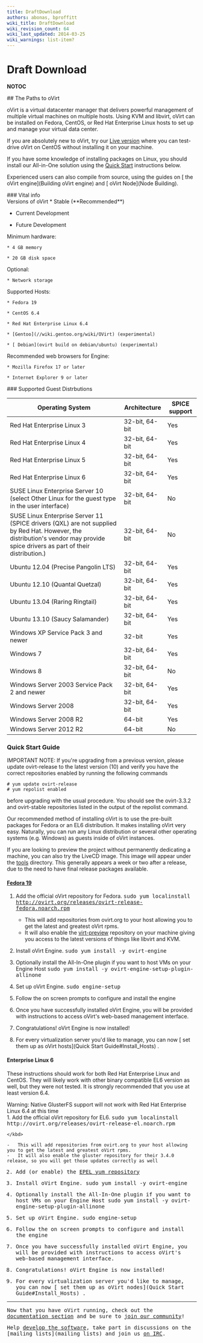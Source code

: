 ```yaml
---
title: DraftDownload
authors: abonas, bproffitt
wiki_title: DraftDownload
wiki_revision_count: 64
wiki_last_updated: 2014-03-25
wiki_warnings: list-item?
---
```


# Draft Download

__NOTOC__

<div class="row">
<div class="span6 pad-left pad-right-small">
## The Paths to oVirt

oVirt is a virtual datacenter manager that delivers powerful management of multiple virtual machines on multiple hosts. Using KVM and libvirt, oVirt can be installed on Fedora, CentOS, or Red Hat Enterprise Linux hosts to set up and manage your virtual data center.

If you are absolutely new to oVirt, try our [ Live version](OVirt_Live) where you can test-drive oVirt on CentOS without installing it on your machine.

If you have some knowledge of installing packages on Linux, you should install our All-in-One solution using the [ Quick Start](#Quick_Start_Guide) instructions below.

Experienced users can also compile from source, using the guides on [ the oVirt engine](Building oVirt engine) and [ oVirt Node](Node Building).

</div>
<div class="span6 pad-left-small pad-right">
<div class="well">
### Vital info

<div class="row-fluid">
<div class="span6">
Versions of oVirt  
*   Stable (**Recommended**)

*   Current Development

*   Future Development

</div>
<div class="span6">
Minimum hardware:  

    * 4 GB memory

    * 20 GB disk space

Optional:  

    * Network storage

</div>
<div class="span6">
Supported Hosts:  

    * Fedora 19

    * CentOS 6.4

    * Red Hat Enterprise Linux 6.4

    * [Gentoo](//wiki.gentoo.org/wiki/OVirt) (experimental)

    * [ Debian](ovirt build on debian/ubuntu) (experimental)

</div>
<div class="span6">
Recommended web browsers for Engine:  

    * Mozilla Firefox 17 or later

    * Internet Explorer 9 or later

</div>
</div>
</div>
</div>
</div>
<div class="row">
<div class="span10 offset1">
### Supported Guest Distrbutions

| Operating System                                                                                                                                                               | Architecture   | SPICE support |
|--------------------------------------------------------------------------------------------------------------------------------------------------------------------------------|----------------|---------------|
| Red Hat Enterprise Linux 3                                                                                                                                                     | 32-bit, 64-bit | Yes           |
| Red Hat Enterprise Linux 4                                                                                                                                                     | 32-bit, 64-bit | Yes           |
| Red Hat Enterprise Linux 5                                                                                                                                                     | 32-bit, 64-bit | Yes           |
| Red Hat Enterprise Linux 6                                                                                                                                                     | 32-bit, 64-bit | Yes           |
| SUSE Linux Enterprise Server 10 (select Other Linux for the guest type in the user interface)                                                                                  | 32-bit, 64-bit | No            |
| SUSE Linux Enterprise Server 11 (SPICE drivers (QXL) are not supplied by Red Hat. However, the distribution's vendor may provide spice drivers as part of their distribution.) | 32-bit, 64-bit | No            |
| Ubuntu 12.04 (Precise Pangolin LTS)                                                                                                                                            | 32-bit, 64-bit | Yes           |
| Ubuntu 12.10 (Quantal Quetzal)                                                                                                                                                 | 32-bit, 64-bit | Yes           |
| Ubuntu 13.04 (Raring Ringtail)                                                                                                                                                 | 32-bit, 64-bit | Yes           |
| Ubuntu 13.10 (Saucy Salamander)                                                                                                                                                | 32-bit, 64-bit | Yes           |
| Windows XP Service Pack 3 and newer                                                                                                                                            | 32-bit         | Yes           |
| Windows 7                                                                                                                                                                      | 32-bit, 64-bit | Yes           |
| Windows 8                                                                                                                                                                      | 32-bit, 64-bit | No            |
| Windows Server 2003 Service Pack 2 and newer                                                                                                                                   | 32-bit, 64-bit | Yes           |
| Windows Server 2008                                                                                                                                                            | 32-bit, 64-bit | Yes           |
| Windows Server 2008 R2                                                                                                                                                         | 64-bit         | Yes           |
| Windows Server 2012 R2                                                                                                                                                         | 64-bit         | No            |

### Quick Start Guide

<div class="alert alert-info">
IMPORTANT NOTE: If you're upgrading from a previous version, please update ovirt-release to the latest version (10) and verify you have the correct repositories enabled by running the following commands

    # yum update ovirt-release
    # yum repolist enabled

before upgrading with the usual procedure. You should see the ovirt-3.3.2 and ovirt-stable repositories listed in the output of the repolist command.

</div>
Our recommended method of installing oVirt is to use the pre-built packages for Fedora or an EL6 distribution. It makes installing oVirt very easy. Naturally, you can run any Linux distribution or several other operating systems (e.g. Windows) as guests inside of oVirt instances.

If you are looking to preview the project without permanently dedicating a machine, you can also try the LiveCD image. This image will appear under the [tools](http://resources.ovirt.org/releases/stable/tools) directory. This generally appears a week or two after a release, due to the need to have final release packages available.

#### [Fedora 19](http://fedoraproject.org/en/download-splash?file=http://download.fedoraproject.org/pub/fedora/linux/releases/19/Live/x86_64/Fedora-Live-Desktop-x86_64-19-1.iso)

1.  Add the official oVirt repository for Fedora. <kbd>
        sudo yum localinstall http://ovirt.org/releases/ovirt-release-fedora.noarch.rpm

    </kbd>

    -   This will add repositories from ovirt.org to your host allowing you to get the latest and greatest oVirt rpms.
    -   It will also enable the [virt-preview](http://fedoraproject.org/wiki/Virtualization_Preview_Repository) repository on your machine giving you access to the latest versions of things like libvirt and KVM.

2.  Install oVirt Engine. <kbd>
        sudo yum install -y ovirt-engine

    </kbd>

3.  Optionally install the All-In-One plugin if you want to host VMs on your Engine Host <kbd>
        sudo yum install -y ovirt-engine-setup-plugin-allinone

    </kbd>

4.  Set up oVirt Engine. <kbd>
        sudo engine-setup

    </kbd>

5.  Follow the on screen prompts to configure and install the engine
6.  Once you have successfully installed oVirt Engine, you will be provided with instructions to access oVirt's web-based management interface.
7.  Congratulations! oVirt Engine is now installed!
8.  For every virtualization server you'd like to manage, you can now [ set them up as oVirt hosts](Quick Start Guide#Install_Hosts) .

#### Enterprise Linux 6

These instructions should work for both Red Hat Enterprise Linux and CentOS. They will likely work with other binary compatible EL6 version as well, but they were not tested. It is strongly recommended that you use at least version 6.4.

<div class="alert alert-info">
Warning: Native GlusterFS support will not work with Red Hat Enterprise Linux 6.4 at this time

</div>
1.  Add the official oVirt repository for EL6. <kbd>
        sudo yum localinstall http://ovirt.org/releases/ovirt-release-el.noarch.rpm

    </kbd>

    -   This will add repositories from ovirt.org to your host allowing you to get the latest and greatest oVirt rpms.
    -   It will also enable the gluster repository for their 3.4.0 release, so you will get those updates correctly as well

2.  Add (or enable) the [EPEL yum repository](http://dl.fedoraproject.org/pub/epel/6/x86_64/)
3.  Install oVirt Engine. <kbd>
        sudo yum install -y ovirt-engine

    </kbd>

4.  Optionally install the All-In-One plugin if you want to host VMs on your Engine Host <kbd>
        sudo yum install -y ovirt-engine-setup-plugin-allinone

    </kbd>

5.  Set up oVirt Engine. <kbd>
        sudo engine-setup

    </kbd>

6.  Follow the on screen prompts to configure and install the engine
7.  Once you have successfully installed oVirt Engine, you will be provided with instructions to access oVirt's web-based management interface.
8.  Congratulations! oVirt Engine is now installed!
9.  For every virtualization server you'd like to manage, you can now [ set them up as oVirt nodes](Quick Start Guide#Install_Hosts) .

------------------------------------------------------------------------

Now that you have oVirt running, check out the [ documentation section](documentation) and be sure to [ join our community](community)!

Help [ develop the software](develop), take part in discussions on the [mailing lists](mailing lists) and join us [ on IRC](communication#IRC).

</div>
</div>
